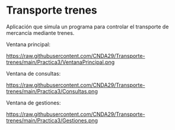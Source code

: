 # Transporte trenes
Aplicación que simula un programa para controlar el transporte de mercancía mediante trenes.

Ventana principal:

https://raw.githubusercontent.com/CNDA29/Transporte-trenes/main/Practica3/VentanaPrincipal.png

Ventana de consultas:

https://raw.githubusercontent.com/CNDA29/Transporte-trenes/main/Practica3/Consultas.png

Ventana de gestiones:

https://raw.githubusercontent.com/CNDA29/Transporte-trenes/main/Practica3/Gestiones.png



